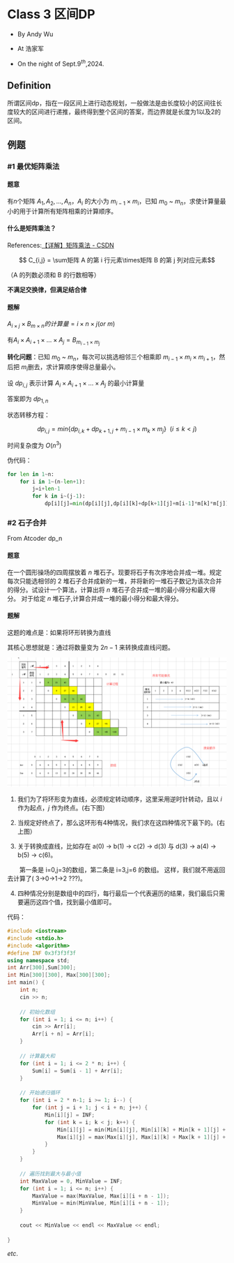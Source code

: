 # Class 3 区间DP

- By Andy Wu

- At 浩家军

- On the night of Sept.9$^{th}$,2024.

## Definition

所谓区间dp，指在一段区间上进行动态规划，一般做法是由长度较小的区间往长度较大的区间进行递推，最终得到整个区间的答案，而边界就是长度为1以及2的区间。

## 例题

### #1 最优矩阵乘法

#### 题意

有$n$个矩阵 $A_1,A_2,...,A_n$，$A_i$ 的大小为 $m_{i-1} \times m_i$，已知 $m_0$ ~ $m_n$，求使计算量最小的用于计算所有矩阵相乘的计算顺序。

#### 什么是矩阵乘法？

References:[【详解】矩阵乘法 - CSDN](https://blog.csdn.net/STRVE/article/details/106739349)

$$ C_{i,j} = \sum矩阵 A 的第 i 行元素\times矩阵 B 的第 j 列对应元素$$

（A 的列数必须和 B 的行数相等）

**不满足交换律，但满足结合律**

#### 题解

$A_{i\times j} \times B_{m \times n} 的计算量 = i \times n \times j (or \ m)$

有$A_i \times A_{i+1} \times ... \times A_j = B_{m_{i-1} \times {m_j}}$

**转化问题**：已知 $m_0$ ~ $m_n$，每次可以挑选相邻三个相乘即 $m_{i-1} \times m_i \times m_{i+1}$，然后把  $m_i$删去，求计算顺序使得总量最小。

设 $dp_{i,j}$ 表示计算 $A_i \times A_{i+1} \times ... \times A_j$ 的最小计算量

答案即为 $dp_{1,n}$

状态转移方程：

$$ dp_{i,j} = min \{ dp_{i,k} + dp_{k+1,j}+m_{i-1} \times m_k \times m_{j} \}\ \ (i \le k \lt j) $$

时间复杂度为 $O(n^3)$

伪代码：

```py
for len in 1~n:
    for i in 1~(n-len+1):
        j=i+len-1
        for k in i~(j-1):
            dp[i][j]=min(dp[i][j],dp[i][k]+dp[k+1][j]+m[i-1]*m[k]*m[j])
```

### #2 石子合并

From Atcoder dp_n

#### 题意

在一个圆形操场的四周摆放着 $n$ 堆石子。现要将石子有次序地合并成一堆。规定每次只能选相邻的 $2$ 堆石子合并成新的一堆，并将新的一堆石子数记为该次合并的得分。试设计一个算法，计算出将 $n$ 堆石子合并成一堆的最小得分和最大得分。
对于给定 $n$ 堆石子,计算合并成一堆的最小得分和最大得分。

#### 题解

这题的难点是：如果将环形转换为直线

其核心思想就是：通过将数量变为 $2n-1$ 来转换成直线问题。

![Explanation](../../../Resource/Class%203%20区间DP%20-%201.png)

1. 我们为了将环形变为直线，必须规定转动顺序，这里采用逆时针转动，且以 $i$ 作为起点，$j$ 作为终点。(右下图）

2. 当规定好终点了，那么这环形有4种情况，我们求在这四种情况下最下的。(右上图）

3. 关于转换成直线，比如存在 a(0) -> b(1) -> c(2) -> d(3) 与 d(3) -> a(4) -> b(5) -> c(6)。

　　第一条是 i=0,j=3的数组，第二条是 i=3,j=6 的数组。 这样，我们就不用返回去计算了( 3->0->1->2 ???)。

4. 四种情况分别是数组中的四行，每行最后一个代表遍历的结果，我们最后只需要遍历这四个值，找到最小值即可。

代码：
```cpp
#include <iostream>
#include <stdio.h>
#include <algorithm>
#define INF 0x3f3f3f3f
using namespace std;
int Arr[300],Sum[300];
int Min[300][300], Max[300][300];
int main() {
    int n;
    cin >> n;

    // 初始化数组
    for (int i = 1; i <= n; i++) {
        cin >> Arr[i];
        Arr[i + n] = Arr[i];
    }

    // 计算最大和
    for (int i = 1; i <= 2 * n; i++) {
        Sum[i] = Sum[i - 1] + Arr[i];
    }

    // 开始递归循环
    for (int i = 2 * n-1; i >= 1; i--) {
        for (int j = i + 1; j < i + n; j++) {
            Min[i][j] = INF;
            for (int k = i; k < j; k++) {
                Min[i][j] = min(Min[i][j], Min[i][k] + Min[k + 1][j] + Sum[j] - Sum[i - 1]);
                Max[i][j] = max(Max[i][j], Max[i][k] + Max[k + 1][j] + Sum[j] - Sum[i - 1]);
            }
        }
    }

    // 遍历找到最大与最小值
    int MaxValue = 0, MinValue = INF;
    for (int i = 1; i <= n; i++) {
        MaxValue = max(MaxValue, Max[i][i + n - 1]);
        MinValue = min(MinValue, Min[i][i + n - 1]);
    }

    cout << MinValue << endl << MaxValue << endl;

}
```

$etc.$